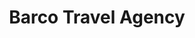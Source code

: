---
title: "Barco Travel Agency"
url: /antigua-guatemala/barco-travel-agency/
shop: agencia de viajes
---